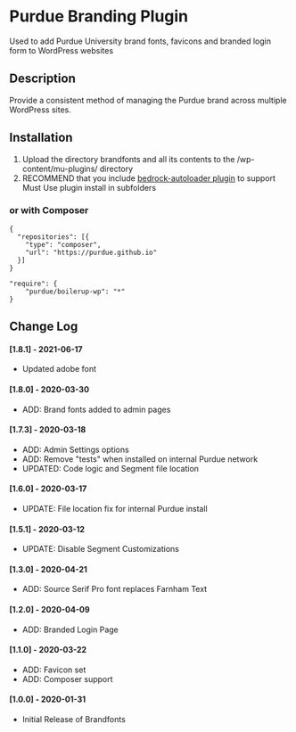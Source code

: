 # Purdue Branding Plugin

Used to add Purdue University brand fonts, favicons and branded login form to WordPress websites

## Description

Provide a consistent method of managing the Purdue brand across multiple WordPress sites.

## Installation

1. Upload the directory brandfonts and all its contents to the /wp-content/mu-plugins/ directory
2. RECOMMEND that you include [bedrock-autoloader plugin](https://github.com/roots/bedrock-autoloader) to support Must Use plugin install in subfolders

### or with Composer

```
{
  "repositories": [{
    "type": "composer",
    "url": "https://purdue.github.io"
  }]
}

"require": {
    "purdue/boilerup-wp": "*"
}
```

## Change Log

#### [1.8.1] - 2021-06-17
- Updated adobe font

#### [1.8.0] - 2020-03-30
- ADD: Brand fonts added to admin pages

#### [1.7.3] - 2020-03-18
- ADD: Admin Settings options
- ADD: Remove "tests" when installed on internal Purdue network
- UPDATED: Code logic and Segment file location

#### [1.6.0] - 2020-03-17
- UPDATE: File location fix for internal Purdue install

#### [1.5.1] - 2020-03-12
- UPDATE: Disable Segment Customizations

#### [1.3.0] - 2020-04-21
- ADD: Source Serif Pro font replaces Farnham Text

#### [1.2.0] - 2020-04-09
- ADD: Branded Login Page

#### [1.1.0] - 2020-03-22
- ADD: Favicon set
- ADD: Composer support

#### [1.0.0] - 2020-01-31
- Initial Release of Brandfonts
